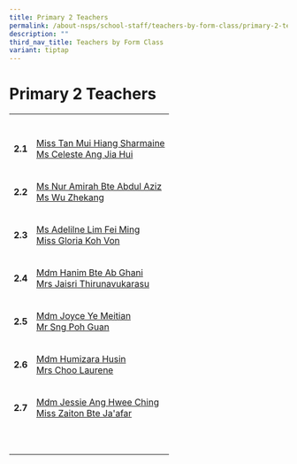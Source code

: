```yaml
---
title: Primary 2 Teachers
permalink: /about-nsps/school-staff/teachers-by-form-class/primary-2-teachers/
description: ""
third_nav_title: Teachers by Form Class
variant: tiptap
---
```

<h1>Primary 2 Teachers</h1>
<table style="minWidth: 50px">
<colgroup>
<col>
<col>
</colgroup>
<tbody>
<tr>
<th rowspan="1" colspan="1">
<p></p>
</th>
<th rowspan="1" colspan="1">
<p></p>
</th>
</tr>
<tr>
<td rowspan="1" colspan="1">
<p><strong>2.1</strong>
</p>
</td>
<td rowspan="1" colspan="1">
<p><a href="mailto:nsps@moe.edu.sg" rel="noopener noreferrer nofollow" target="_blank">Miss Tan Mui Hiang Sharmaine</a>
<br><a href="mailto:nsps@moe.edu.sg" rel="noopener noreferrer nofollow" target="_blank">Ms Celeste Ang Jia Hui</a>
</p>
</td>
</tr>
<tr>
<td rowspan="1" colspan="1">
<p><strong>2.2</strong>
</p>
</td>
<td rowspan="1" colspan="1">
<p><a href="mailto:nsps@moe.edu.sg" rel="noopener noreferrer nofollow" target="_blank">Ms Nur Amirah Bte Abdul Aziz</a>
<br><a href="mailto:nsps@moe.edu.sg" rel="noopener noreferrer nofollow" target="_blank">Ms Wu Zhekang</a>
</p>
</td>
</tr>
<tr>
<td rowspan="1" colspan="1">
<p><strong>2.3</strong>
</p>
</td>
<td rowspan="1" colspan="1">
<p><a href="mailto:nsps@moe.edu.sg" rel="noopener noreferrer nofollow" target="_blank">Ms Adelilne Lim Fei Ming</a>
<br><a href="mailto:nsps@moe.edu.sg" rel="noopener noreferrer nofollow" target="_blank">Miss Gloria Koh Von</a>
</p>
</td>
</tr>
<tr>
<td rowspan="1" colspan="1">
<p><strong>2.4</strong>
</p>
</td>
<td rowspan="1" colspan="1">
<p><a href="mailto:nsps@moe.edu.sg" rel="noopener noreferrer nofollow" target="_blank">Mdm Hanim Bte Ab Ghani</a>
<br><a href="mailto:nsps@moe.edu.sg" rel="noopener noreferrer nofollow" target="_blank">Mrs Jaisri Thirunavukarasu</a>
</p>
</td>
</tr>
<tr>
<td rowspan="1" colspan="1">
<p><strong>2.5</strong>
</p>
</td>
<td rowspan="1" colspan="1">
<p><a href="mailto:nsps@moe.edu.sg" rel="noopener noreferrer nofollow" target="_blank">Mdm Joyce Ye Meitian</a>
<br><a href="mailto:nsps@moe.edu.sg" rel="noopener noreferrer nofollow" target="_blank">Mr Sng Poh Guan</a>
</p>
</td>
</tr>
<tr>
<td rowspan="1" colspan="1">
<p><strong>2.6</strong>
</p>
</td>
<td rowspan="1" colspan="1">
<p><a href="mailto:nsps@moe.edu.sg" rel="noopener noreferrer nofollow" target="_blank">Mdm Humizara Husin</a>
<br><a href="mailto:nsps@moe.edu.sg" rel="noopener noreferrer nofollow" target="_blank">Mrs Choo Laurene</a>
</p>
</td>
</tr>
<tr>
<td rowspan="1" colspan="1">
<p><strong>2.7</strong>
</p>
</td>
<td rowspan="1" colspan="1">
<p><a href="mailto:nsps@moe.edu.sg" rel="noopener noreferrer nofollow" target="_blank">Mdm Jessie Ang Hwee Ching</a>
<br><a href="mailto:nsps@moe.edu.sg" rel="noopener noreferrer nofollow" target="_blank">Miss Zaiton Bte Ja'afar</a>
</p>
</td>
</tr>
<tr>
<td rowspan="1" colspan="1">
<p></p>
</td>
<td rowspan="1" colspan="1">
<p></p>
</td>
</tr>
<tr>
<td rowspan="1" colspan="1">
<p></p>
</td>
<td rowspan="1" colspan="1">
<p></p>
</td>
</tr>
</tbody>
</table>
<p></p>